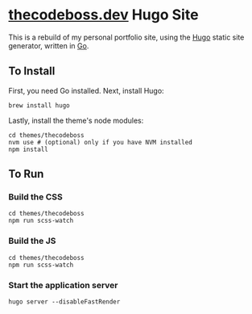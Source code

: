 # [thecodeboss.dev](https://thecodeboss.dev) Hugo Site

This is a rebuild of my personal portfolio site, using the
[Hugo](https://gohugo.io/) static site generator, written in
[Go](https://go.dev/).

## To Install
First, you need Go installed. Next, install Hugo:
```
brew install hugo
```

Lastly, install the theme's node modules:
```
cd themes/thecodeboss
nvm use # (optional) only if you have NVM installed
npm install
```

## To Run

### Build the CSS
```
cd themes/thecodeboss
npm run scss-watch
```

### Build the JS
```
cd themes/thecodeboss
npm run scss-watch
```

### Start the application server
```
hugo server --disableFastRender
```
